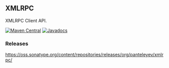 ## XMLRPC

XMLRPC Client API.

[![Maven Central](https://maven-badges.herokuapp.com/maven-central/org.panteleyev/xmlrpc/badge.svg)](https://maven-badges.herokuapp.com/maven-central/org.panteleyev/xmlrpc/)
[![Javadocs](http://www.javadoc.io/badge/org.panteleyev/xmlrpc.svg)](http://www.javadoc.io/doc/org.panteleyev/xmlrpc)

### Releases
https://oss.sonatype.org/content/repositories/releases/org/panteleyev/xmlrpc/
